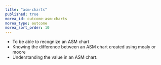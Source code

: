 ```yaml
---
title: "asm-charts"
published: true
morea_id: outcome-asm-charts
morea_type: outcome
morea_sort_order: 10
---
```


  * To be able to recognize an ASM chart
  * Knowing the difference between an ASM chart created using mealy or moore
  * Understanding the value in an ASM chart.
